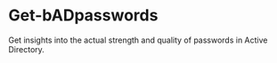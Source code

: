 # Get-bADpasswords
Get insights into the actual strength and quality of passwords in Active Directory.
